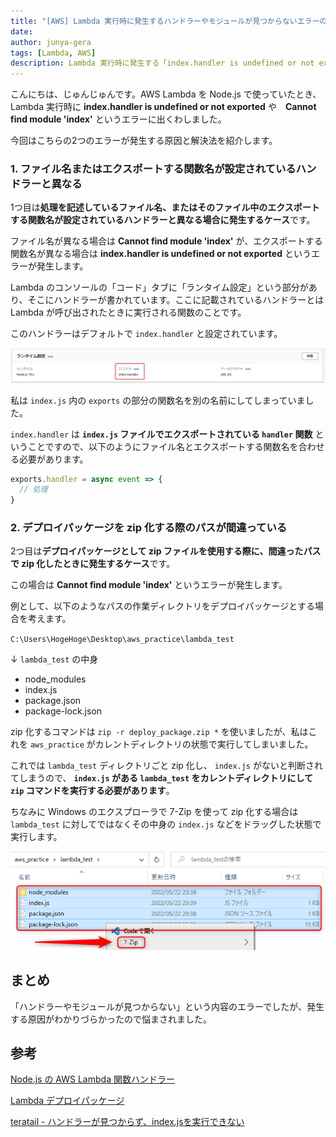 ```yaml
---
title: "[AWS] Lambda 実行時に発生するハンドラーやモジュールが見つからないエラーの解決法"
date: 
author: junya-gera
tags: [Lambda, AWS]
description: Lambda 実行時に発生する「index.handler is undefined or not exported」や「Cannot find module 'index'」というエラーの原因と解決法を解説します。
---
```


こんにちは、じゅんじゅんです。AWS Lambda を Node.js で使っていたとき、Lambda 実行時に **index.handler is undefined or not exported** や　**Cannot find module 'index'** というエラーに出くわしました。

今回はこちらの2つのエラーが発生する原因と解決法を紹介します。

### 1. ファイル名またはエクスポートする関数名が設定されているハンドラーと異なる

1つ目は**処理を記述しているファイル名、またはそのファイル中のエクスポートする関数名が設定されているハンドラーと異なる場合に発生するケース**です。

ファイル名が異なる場合は **Cannot find module 'index'** が、エクスポートする関数名が異なる場合は **index.handler is undefined or not exported** というエラーが発生します。

Lambda のコンソールの「コード」タブに「ランタイム設定」という部分があり、そこにハンドラーが書かれています。ここに記載されているハンドラーとは Lambda が呼び出されたときに実行される関数のことです。

このハンドラーはデフォルトで `index.handler` と設定されています。

![「コード」タブ → 「ランタイム設定」→ 「ハンドラー」](images/2022-05-22_23h53_05.png "「コード」タブ → 「ランタイム設定」→ 「ハンドラー」")

私は `index.js` 内の `exports` の部分の関数名を別の名前にしてしまっていました。

`index.handler` は **`index.js` ファイルでエクスポートされている `handler` 関数** ということですので、以下のようにファイル名とエクスポートする関数名を合わせる必要があります。

```js:title=index.js
exports.handler = async event => {
  // 処理
}
```

### 2. デプロイパッケージを zip 化する際のパスが間違っている

2つ目は**デプロイパッケージとして zip ファイルを使用する際に、間違ったパスで zip 化したときに発生するケース**です。

この場合は **Cannot find module 'index'** というエラーが発生します。

例として、以下のようなパスの作業ディレクトリをデプロイパッケージとする場合を考えます。

`C:\Users\HogeHoge\Desktop\aws_practice\lambda_test`

↓ `lambda_test` の中身

- node_modules
- index.js
- package.json
- package-lock.json

zip 化するコマンドは `zip -r deploy_package.zip *` を使いましたが、私はこれを `aws_practice` がカレントディレクトリの状態で実行してしまいました。

これでは `lambda_test` ディレクトリごと zip 化し、 `index.js` がないと判断されてしまうので、 **`index.js` がある `lambda_test` をカレントディレクトリにして `zip` コマンドを実行する必要があります**。

ちなみに Windows のエクスプローラで 7-Zip を使って zip 化する場合は `lambda_test` に対してではなくその中身の `index.js` などをドラッグした状態で実行します。

![Windows のエクスプローラで zip 化する場合](images/2022-05-23_00h10_42.png "Windows のエクスプローラで zip 化する場合")

## まとめ
「ハンドラーやモジュールが見つからない」という内容のエラーでしたが、発生する原因がわかりづらかったので悩まされました。

## 参考
[Node.js の AWS Lambda 関数ハンドラー](https://docs.aws.amazon.com/ja_jp/lambda/latest/dg/nodejs-handler.html)

[Lambda デプロイパッケージ](https://docs.aws.amazon.com/ja_jp/lambda/latest/dg/gettingstarted-package.html)

[teratail - ハンドラーが見つからず、index.jsを実行できない](https://teratail.com/questions/289341)

